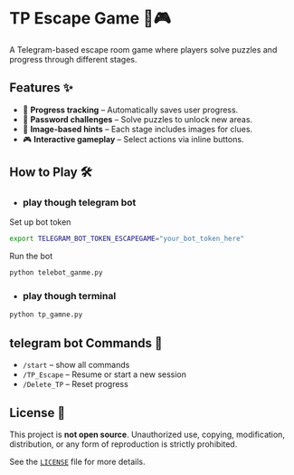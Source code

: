 # TP Escape Game 🔐🎮

A Telegram-based escape room game where players solve puzzles and progress through different stages.

## Features ✨
- 📌 **Progress tracking** – Automatically saves user progress.
- 🔢 **Password challenges** – Solve puzzles to unlock new areas.
- 📸 **Image-based hints** – Each stage includes images for clues.
- 🎮 **Interactive gameplay** – Select actions via inline buttons.

## How to Play 🛠️
- ### play though telegram bot
Set up bot token
```sh
export TELEGRAM_BOT_TOKEN_ESCAPEGAME="your_bot_token_here"
```
Run the bot
```sh
python telebot_ganme.py
```
- ### play though terminal
```sh
python tp_gamne.py
```

## telegram bot Commands  🚀
- `/start` – show all commands
- `/TP_Escape` – Resume or start a new session
- `/Delete_TP` – Reset progress

## License 📜  
This project is **not open source**. Unauthorized use, copying, modification,  
distribution, or any form of reproduction is strictly prohibited.  

See the [`LICENSE`](./LICENSE) file for more details.  